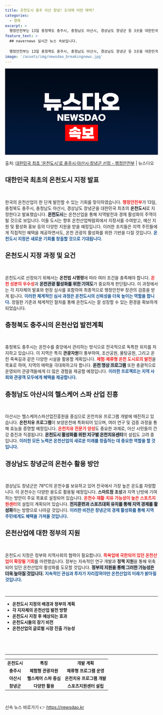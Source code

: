 ```yaml
---
title: 온천도시 충주 아산 창녕! 도대체 어떤 매력?
categories:
  - 경제
excerpt: >
  행정안전부는 13일 충청북도 충주시, 충청남도 아산시, 경상남도 창녕군 등 3곳을 대한민국 최초의 온천도시로…
feature_text: >
  ## navernews 실시간 뉴스 속보입니다.

  행정안전부는 13일 충청북도 충주시, 충청남도 아산시, 경상남도 창녕군 등 3곳을 대한민국 최초의 온천도시로…
image: '/assets/img/newsdao_breakingnews.jpg'
---
```


![뉴스다오 속보](/assets/img/newsdao_breakingnews.jpg)

<p>출처: <a href="https://newsdao.kr/1917" rel="dofollow">대한민국 최초 ‘온천도시’로 충주시·아산시·창녕군 선정 - 행정안전부</a> | 뉴스다오</p>

<h2 data-ke-size="size26">대한민국 최초의 온천도시 지정 발표</h2>
<p data-ke-size="size16">&nbsp;</p>
한국의 온천산업이 한 단계 발전할 수 있는 기회를 맞이하였습니다. <b><span style="color: #ee2323;">행정안전부</span></b>가 13일, 충청북도 충주시, 충청남도 아산시, 경상남도 창녕군을 대한민국 최초의 <b>온천도시</b>로 지정한다고 발표했습니다. <b><span style="background-color: #21538527;">온천도시</span></b>는 온천산업을 통해 지역발전과 경제 활성화의 주역이 될 것으로 보입니다. 이들 도시는 향후 온천산업박람회에서 지정서를 수여받고, 예산 지원 및 활성화 홍보 등의 다양한 지원을 받을 예정입니다. 이러한 조치들은 지역 주민들에게 직접적인 혜택을 제공하면서도, 온천 관광의 활성화를 위한 기반을 다질 것입니다. <b><span style="color: #1a5490;">온천도시 지정은 새로운 기회를 창출할 것으로 기대됩니다.</span></b></p>

<h2 data-ke-size="size26">온천도시 지정 과정 및 요건</h2>
<p data-ke-size="size16">&nbsp;</p>
온천도시로 선정되기 위해서는 <b>온천법 시행령</b>에 따라 여러 조건을 충족해야 합니다. <b><span style="color: #ee2323;">온천 성분의 우수성</span></b>과 <b><span style="background-color: #21538527;">온천관광 활성화를 위한 기여도</span></b>가 중요하게 판단됩니다. 이 과정에서는 각 지자체의 발표와 현장 심사를 포함하여 최종적으로 행정안전부 장관의 검증을 받게 됩니다. <b><span style="color: #1a5490;">이러한 체계적인 심사 과정은 온천도시의 신뢰성을 더욱 높이는 역할을 합니다.</span></b> 정밀한 기준과 체계적인 절차를 통해 온천도시는 잘 성장할 수 있는 환경을 확보하게 되었습니다.

<h2 data-ke-size="size26">충청북도 충주시의 온천산업 발전계획</h2>
<p data-ke-size="size16">&nbsp;</p>
충청북도 충주시는 온천수를 중앙에서 관리하는 방식으로 전국적으로 독특한 위치를 차지하고 있습니다. 이 지역은 특히 <b>관광자원</b>이 풍부하여, 조산공원, 물탕공원, 그리고 온천 족욕길과 같은 다양한 시설을 활용할 계획입니다. <b><span style="color: #ee2323;">체험·체류형 온천 도시로의 발전</span></b>을 목표로 하여, 지역의 매력을 극대화하고자 합니다. <b><span style="background-color: #21538527;">온천 명상 프로그램</span></b> 또한 총괄적으로 운영되어 관광객들에게 더 많은 경험을 제공할 예정입니다. <b><span style="color: #1a5490;">이러한 프로젝트는 지역 사회와 관광객 모두에게 혜택을 제공합니다.</span></b>

<h2 data-ke-size="size26">충청남도 아산시의 헬스케어 스파 산업 진흥</h2>
<p data-ke-size="size16">&nbsp;</p>
아산시는 헬스케어스파산업진흥원을 중심으로 온천치유 프로그램 개발에 매진하고 있습니다. <b>온천치유 프로그램</b>이 보양온천에 특화되어 있으며, 여러 연구 및 검증 과정을 통해 효능을 증명할 예정입니다. <b><span style="color: #ee2323;">온천치유 전문가 양성</span></b>도 중요한 과제로, 아산 시민들의 건강 증진과 직결됩니다. <b><span style="background-color: #21538527;">온천도시 활성화를 위한 지구별 온천치유센터</span></b>의 설립도 고려 중입니다. <b><span style="color: #1a5490;">이러한 모든 노력은 온천산업의 새로운 미래를 창출하는 데 중요한 역할을 할 것입니다.</span></b>

<h2 data-ke-size="size26">경상남도 창녕군의 온천수 활용 방안</h2>
<p data-ke-size="size16">&nbsp;</p>
경상남도 창녕군은 78℃의 온천수를 보유하고 있어 전국에서 가장 높은 온도를 자랑합니다. 이 온천수는 다양한 용도로 활용될 예정입니다. <b>스마트팜 조성</b>과 지역 난방에 기여하는 방안이 주요 목표로 설정되어 있습니다. <b><span style="color: #ee2323;">온천수 재활·치유 가능성이 높은 스포츠지원센터</span></b>의 설립이 계획되어 있습니다. <b><span style="background-color: #21538527;">전지훈련과 스포츠대회 유치를 통해 지역 경제를 활성화</span></b>하는 방향으로 나아갈 것입니다. <b><span style="color: #1a5490;">이러한 비전은 창녕군의 경제 활성화를 통해 지역 주민에게도 혜택을 가져올 것입니다.</span></b>

<h2 data-ke-size="size26">온천산업에 대한 정부의 지원</h2>
<p data-ke-size="size16">&nbsp;</p>
온천도시 지정은 정부와 지역사회의 협력이 필요합니다. <b><span style="color: #ee2323;">목욕업에 국한되어 있던 온천산업이 확장될 기회</span></b>를 마련했습니다. 정부는 지속적인 연구 개발과 <b>정책 지원</b>을 통해 위축되어 있던 온천산업의 활성화를 도모할 것입니다. <b><span style="background-color: #21538527;">정부의 지원을 통해 그러한 가능성은 더욱 높아질 것입니다.</span></b> <b><span style="color: #1a5490;">지속적인 관심과 투자가 자리잡혀야만 온천산업의 미래가 밝아질 것입니다.</span></b>

<p data-ke-size="size16">&nbsp;</p>
<hr />
<ul>
<li><b>온천도시 지정의 배경과 정부의 계획</b></li>
<li><b>각 지자체의 온천산업 발전 방향</b></li>
<li><b>온천도시 지정 후 예상되는 효과</b></li>
<li><b>온천도시들의 장기 비전</b></li>
<li><b>온천산업의 글로벌 시장 진출 가능성</b></li>
</ul>
<p data-ke-size="size16">&nbsp;</p>

<p data-ke-size="size16">&nbsp;</p>
<hr />
<table>
<tr>
<td style="text-align: center; height: 17px;"><b>온천도시</b></td>
<td style="text-align: center; height: 17px;"><b>특징</b></td>
<td style="text-align: center; height: 17px;"><b>개발 계획</b></td>
</tr>
<tr>
<td style="text-align: center; height: 17px;"><b>충주시</b></td>
<td style="text-align: center; height: 17px;"><b>체험형 관광자원</b></td>
<td style="text-align: center; height: 17px;"><b>체류형 프로그램 운영</b></td>
</tr>
<tr>
<td style="text-align: center; height: 17px;"><b>아산시</b></td>
<td style="text-align: center; height: 17px;"><b>헬스케어 스파 중심</b></td>
<td style="text-align: center; height: 17px;"><b>온천치유 프로그램 개발</b></td>
</tr>
<tr>
<td style="text-align: center; height: 17px;"><b>창녕군</b></td>
<td style="text-align: center; height: 17px;"><b>다양한 활용</b></td>
<td style="text-align: center; height: 17px;"><b>스포츠지원센터 설립</b></td>
</tr>
</table>
<p data-ke-size="size16">&nbsp;</p> 

신속 뉴스 바로가기 👉 <a href="https://newsdao.kr" rel="dofollow">https://newsdao.kr</a>



